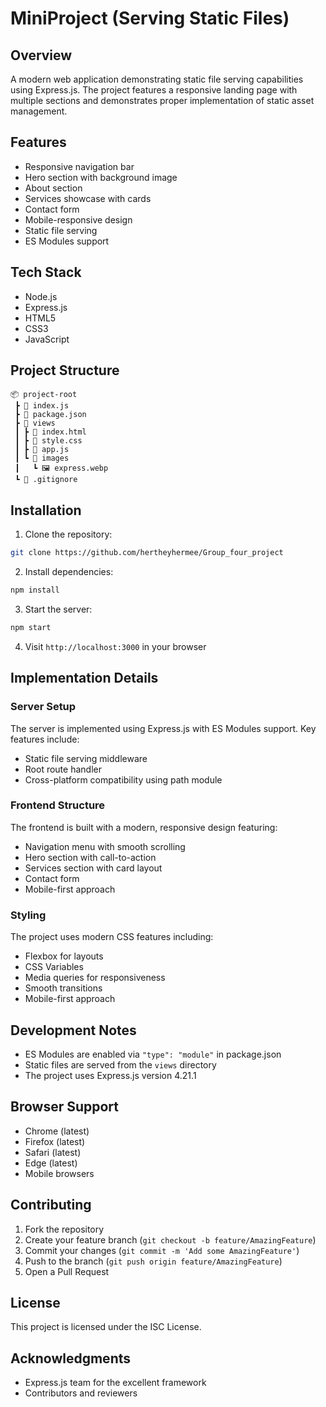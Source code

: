 # MiniProject (Serving Static Files)

## Overview
A modern web application demonstrating static file serving capabilities using Express.js. The project features a responsive landing page with multiple sections and demonstrates proper implementation of static asset management.

## Features
- Responsive navigation bar
- Hero section with background image
- About section
- Services showcase with cards
- Contact form
- Mobile-responsive design
- Static file serving
- ES Modules support

## Tech Stack
- Node.js
- Express.js
- HTML5
- CSS3
- JavaScript

## Project Structure
```
📦 project-root
 ┣ 📜 index.js
 ┣ 📜 package.json
 ┣ 📂 views
 ┃ ┣ 📜 index.html
 ┃ ┣ 📜 style.css
 ┃ ┣ 📜 app.js
 ┃ ┗ 📂 images
 ┃   ┗ 🖼️ express.webp
 ┗ 📜 .gitignore
```

## Installation

1. Clone the repository:

```bash
git clone https://github.com/hertheyhermee/Group_four_project
```

2. Install dependencies:

```bash
npm install
```

3. Start the server:

```bash
npm start
```

4. Visit `http://localhost:3000` in your browser

## Implementation Details

### Server Setup
The server is implemented using Express.js with ES Modules support. Key features include:
- Static file serving middleware
- Root route handler
- Cross-platform compatibility using path module

### Frontend Structure
The frontend is built with a modern, responsive design featuring:
- Navigation menu with smooth scrolling
- Hero section with call-to-action
- Services section with card layout
- Contact form
- Mobile-first approach

### Styling
The project uses modern CSS features including:
- Flexbox for layouts
- CSS Variables
- Media queries for responsiveness
- Smooth transitions
- Mobile-first approach

## Development Notes
- ES Modules are enabled via `"type": "module"` in package.json
- Static files are served from the `views` directory
- The project uses Express.js version 4.21.1

## Browser Support
- Chrome (latest)
- Firefox (latest)
- Safari (latest)
- Edge (latest)
- Mobile browsers

## Contributing
1. Fork the repository
2. Create your feature branch (`git checkout -b feature/AmazingFeature`)
3. Commit your changes (`git commit -m 'Add some AmazingFeature'`)
4. Push to the branch (`git push origin feature/AmazingFeature`)
5. Open a Pull Request

## License
This project is licensed under the ISC License.

## Acknowledgments
- Express.js team for the excellent framework
- Contributors and reviewers
